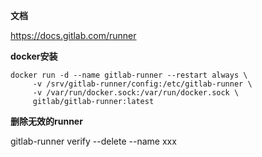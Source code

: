 **文档**

https://docs.gitlab.com/runner

**docker安装**

```
docker run -d --name gitlab-runner --restart always \
     -v /srv/gitlab-runner/config:/etc/gitlab-runner \
     -v /var/run/docker.sock:/var/run/docker.sock \
     gitlab/gitlab-runner:latest
```

**删除无效的runner**

gitlab-runner verify --delete --name xxx